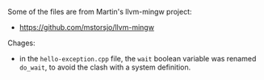 Some of the files are from Martin's llvm-mingw project:

- <https://github.com/mstorsjo/llvm-mingw>

Chages:

- in the `hello-exception.cpp` file, the `wait` boolean variable was
  renamed `do_wait`, to avoid the clash with a system definition.

